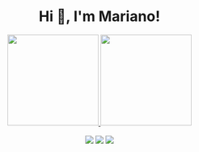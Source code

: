 <h1 align="center">Hi 👋, I'm Mariano!</h1>
<div align="center">
  <a href="https://github.com/mmc98gt">
  <img height="180em" src="https://github-readme-stats.vercel.app/api?username=mmc98gt&show_icons=true&theme=midnight-purple&include_all_commits=true&count_private=true"/>
  <img height="180em" src="https://github-readme-stats.vercel.app/api/top-langs/?username=mmc98gt&layout=compact&include_all_commits=true&langs_count=7&theme=midnight-purple"/>
</div>
<br>
<div align ="center"> 
  <a href="https://www.instagram.com/mmc98gt" target="_blank"><img src="https://img.shields.io/badge/-Instagram-%23333?style=for-the-badge&logo=instagram&logoColor=white" target="_blank"></a>
  <a href = "mailto:maciphotographs@gmail.com"><img src="https://img.shields.io/badge/-Gmail-%23333?style=for-the-badge&logo=gmail&logoColor=white" target="_blank"></a>
  <a href="https://www.linkedin.com/in/mariano-mar%C3%ADn-ciller-899252138/" target="_blank"><img src="https://img.shields.io/badge/-LinkedIn-%23333?style=for-the-badge&logo=linkedin&logoColor=white" target="_blank"></a> 
</div>
